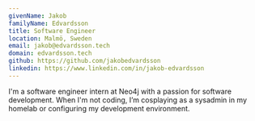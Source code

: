 ```yaml
---
givenName: Jakob
familyName: Edvardsson
title: Software Engineer
location: Malmö, Sweden
email: jakob@edvardsson.tech
domain: edvardsson.tech
github: https://github.com/jakobedvardsson
linkedin: https://www.linkedin.com/in/jakob-edvardsson
---
```


I'm a software engineer intern at Neo4j with a passion for software development.
When I'm not coding, I’m cosplaying as a sysadmin in my homelab or configuring my development environment.
